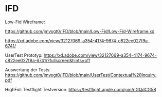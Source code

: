 # IFD

Low-Fid Wireframe:

https://github.com/jmvogt0/IFD/blob/main/Low-Fid/Low-Fid-Wireframe.xd

https://xd.adobe.com/view/32127069-a354-4174-9674-c822ee027f9a-6741/

UserTest Prototyp:
https://xd.adobe.com/view/32127069-a354-4174-9674-c822ee027f9a-6741/?fullscreen&hints=off

Auswertung der Tests:
https://github.com/jmvogt0/IFD/blob/main/UserTest/Contextual%20Inquiry.pdf

HighFid:
Testflight Testversion:
https://testflight.apple.com/join/nGQdCG58 
